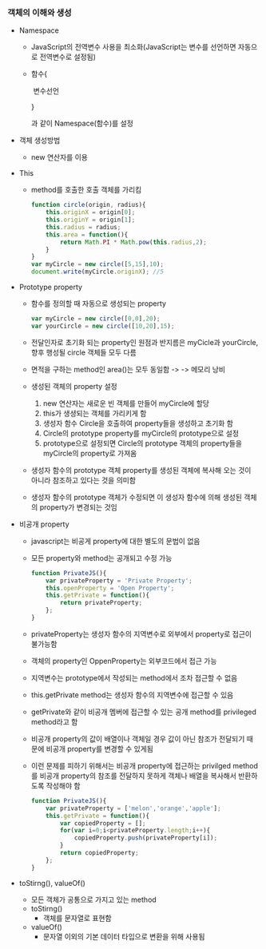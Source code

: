 ### 객체의 이해와 생성

- Namespace

  - JavaScript의 전역변수 사용을 최소화(JavaScript는 변수를 선언하면 자동으로 전역변수로 설정됨)

  - 함수{

    ​	변수선언

    }

    과 같이 Namespace(함수)를 설정

- 객체 생성방법

  - new 연산자를 이용

- This

  - method를 호출한 호출 객체를 가리킴

    ```Javascript
    function circle(origin, radius){
        this.originX = origin[0];
        this.originY = origin[1];
        this.radius = radius;
        this.area = function(){
            return Math.PI * Math.pow(this.radius,2);
        }
    }
    var myCircle = new circle([5,15],10);
    document.write(myCircle.originX); //5
    ```

- Prototype property

  - 함수를 정의할 때 자동으로 생성되는 property

    ```Javascript
    var myCircle = new circle([0,0],20);
    var yourCircle = new circle([10,20],15);
    ```

  - 전달인자로 초기화 되는 property인 원점과 반지름은 myCicle과 yourCircle, 향후 행성될 circle 객체들 모두 다름

  - 면적을 구하는 method인 area()는 모두 동일함 ->  -> 메모리 낭비

  - 생성된 객체의 property 설정

    1. new 연산자는 새로운 빈 객체를 만들어 myCircle에 할당
    2. this가 생셩되는 객체를 가리키게 함
    3. 생성자 함수 Circle을 호출하여 property들을 생성하고 초기화 함
    4. Circle의 prototype property를 myCircle의 prototype으로 설정
    5. prototype으로 설정되면 Circle의 prototype 객체의 property들을 myCircle의 property로 가져옴

  - 생성자 함수의 prototype 객체 property를 생성된 객체에 복사해 오는 것이 아니라 참조하고 있다는 것을 의미함

  - 생성자 함수의 prototype 객체가 수정되면 이 생성자 함수에 의해 생성된 객체의 property가 변경되는 것임

- 비공개 property

  - javascript는  비공게 property에 대한 별도의 문법이 없음

  - 모든 property와 method는 공개되고 수정 가능

    ```javascript
    function PrivateJS(){
        var privateProperty = 'Private Property';
        this.openProperty = 'Open Property';
        this.getPrivate = function(){
            return privateProperty;
        };
    }
    ```

  - privateProperty는 생성자 함수의 지역변수로 외부에서 property로 접근이 불가능함

  - 객체의 property인 OppenProperty는 외부코드에서 접근 가능

  - 지역변수는 prototype에서 작성되는 method에서 조차 접근할 수 없음

  - this.getPrivate method는 생성자 함수의 지역변수에 접근할 수 있음

  - getPrivate와 같이 비공개 멤버에 접근할 수 있는 공개 method를 privileged method라고 함

  - 비공개 property의 값이 배열이나 객체일 경우 값이 아닌 참조가 전달되기 때문에 비공개 property를 변경할 수 있게됨

  - 이런 문제를 피하기 위해서는 비공개 property에 접근하는 privilged method를 비공개 property의 참조를 전달하지 못하게 객체나 배열을 복사해서 반환하도록 작성해야 함

    ```javascript
    function PrivateJS(){
        var privateProperty = ['melon','orange','apple'];
        this.getPrivate = function(){
            var copiedProperty = [];
            for(var i=0;i<privateProperty.length;i++){
                copiedProperty.push(privateProperty[i]);
            }
            return copiedProperty;
        };
    }
    ```

- toStirng(), valueOf()

  - 모든 객체가 공통으로 가지고 있는 method
  - toStirng()
    - 객체를 문자열로 표현함
  - valueOf()
    - 문자열 이외의 기본 데이터 타입으로 변환을 위해 사용됨


